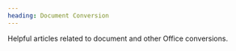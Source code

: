 ```yaml
---
heading: Document Conversion
---
```


Helpful articles related to document and other Office conversions.